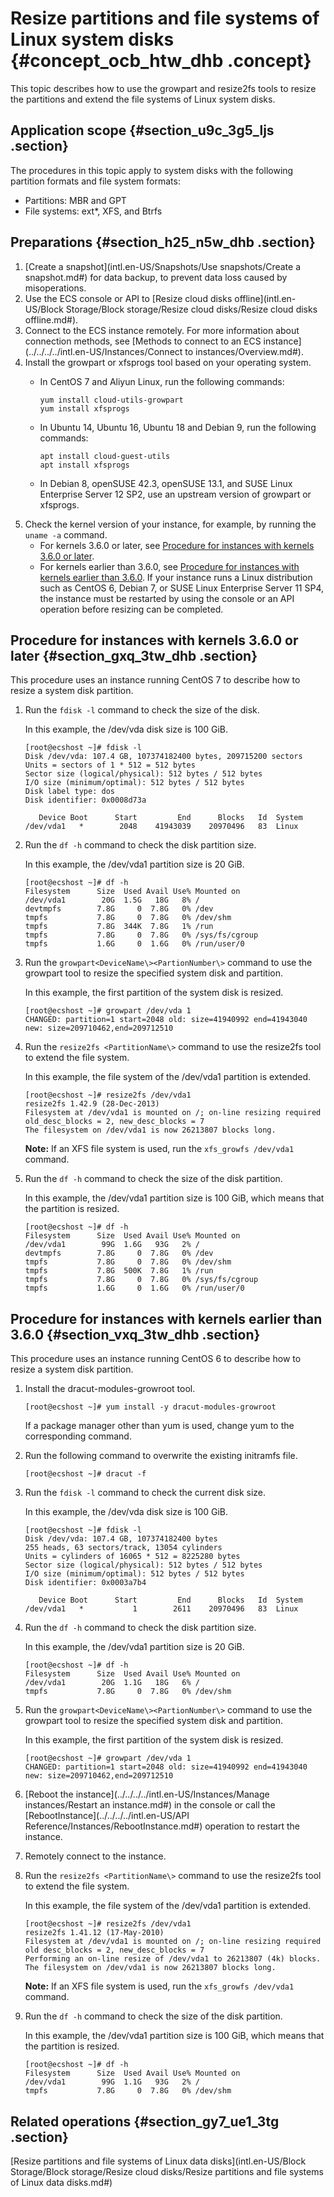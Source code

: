 # Resize partitions and file systems of Linux system disks {#concept_ocb_htw_dhb .concept}

This topic describes how to use the growpart and resize2fs tools to resize the partitions and extend the file systems of Linux system disks.

## Application scope {#section_u9c_3g5_ljs .section}

The procedures in this topic apply to system disks with the following partition formats and file system formats:

-   Partitions: MBR and GPT
-   File systems: ext\*, XFS, and Btrfs

## Preparations {#section_h25_n5w_dhb .section}

1.  [Create a snapshot](intl.en-US/Snapshots/Use snapshots/Create a snapshot.md#) for data backup, to prevent data loss caused by misoperations.
2.  Use the ECS console or API to [Resize cloud disks offline](intl.en-US/Block Storage/Block storage/Resize cloud disks/Resize cloud disks offline.md#).
3.  Connect to the ECS instance remotely. For more information about connection methods, see [Methods to connect to an ECS instance](../../../../intl.en-US/Instances/Connect to instances/Overview.md#).
4.  Install the growpart or xfsprogs tool based on your operating system.
    -   In CentOS 7 and Aliyun Linux, run the following commands:

        ``` {#codeblock_lnb_89n_iih}
        yum install cloud-utils-growpart
        yum install xfsprogs
        ```

    -   In Ubuntu 14, Ubuntu 16, Ubuntu 18 and Debian 9, run the following commands:

        ``` {#codeblock_x6x_nv9_rlb}
        apt install cloud-guest-utils
        apt install xfsprogs
        ```

    -   In Debian 8, openSUSE 42.3, openSUSE 13.1, and SUSE Linux Enterprise Server 12 SP2, use an upstream version of growpart or xfsprogs.
5.  Check the kernel version of your instance, for example, by running the `uname -a` command.
    -   For kernels 3.6.0 or later, see [Procedure for instances with kernels 3.6.0 or later](#section_gxq_3tw_dhb).
    -   For kernels earlier than 3.6.0, see [Procedure for instances with kernels earlier than 3.6.0](#section_vxq_3tw_dhb). If your instance runs a Linux distribution such as CentOS 6, Debian 7, or SUSE Linux Enterprise Server 11 SP4, the instance must be restarted by using the console or an API operation before resizing can be completed.

## Procedure for instances with kernels 3.6.0 or later {#section_gxq_3tw_dhb .section}

This procedure uses an instance running CentOS 7 to describe how to resize a system disk partition.

1.  Run the `fdisk -l` command to check the size of the disk.

    In this example, the /dev/vda disk size is 100 GiB.

    ``` {#codeblock_2wt_omi_qd8}
    [root@ecshost ~]# fdisk -l
    Disk /dev/vda: 107.4 GB, 107374182400 bytes, 209715200 sectors
    Units = sectors of 1 * 512 = 512 bytes
    Sector size (logical/physical): 512 bytes / 512 bytes
    I/O size (minimum/optimal): 512 bytes / 512 bytes
    Disk label type: dos
    Disk identifier: 0x0008d73a
    
       Device Boot      Start         End      Blocks   Id  System
    /dev/vda1   *        2048    41943039    20970496   83  Linux
    ```

2.  Run the `df -h` command to check the disk partition size.

    In this example, the /dev/vda1 partition size is 20 GiB.

    ``` {#codeblock_ui3_rtz_duk}
    [root@ecshost ~]# df -h
    Filesystem      Size  Used Avail Use% Mounted on
    /dev/vda1        20G  1.5G   18G   8% /
    devtmpfs        7.8G     0  7.8G   0% /dev
    tmpfs           7.8G     0  7.8G   0% /dev/shm
    tmpfs           7.8G  344K  7.8G   1% /run
    tmpfs           7.8G     0  7.8G   0% /sys/fs/cgroup
    tmpfs           1.6G     0  1.6G   0% /run/user/0
    ```

3.  Run the `growpart<DeviceName\><PartionNumber\>` command to use the growpart tool to resize the specified system disk and partition.

    In this example, the first partition of the system disk is resized.

    ``` {#codeblock_5j1_isw_vt9}
    [root@ecshost ~]# growpart /dev/vda 1
    CHANGED: partition=1 start=2048 old: size=41940992 end=41943040 new: size=209710462,end=209712510
    ```

4.  Run the `resize2fs <PartitionName\>` command to use the resize2fs tool to extend the file system.

    In this example, the file system of the /dev/vda1 partition is extended.

    ``` {#codeblock_ojc_rie_69u}
    [root@ecshost ~]# resize2fs /dev/vda1
    resize2fs 1.42.9 (28-Dec-2013)
    Filesystem at /dev/vda1 is mounted on /; on-line resizing required
    old_desc_blocks = 2, new_desc_blocks = 7
    The filesystem on /dev/vda1 is now 26213807 blocks long.
    ```

    **Note:** If an XFS file system is used, run the `xfs_growfs /dev/vda1` command.

5.  Run the `df -h` command to check the size of the disk partition.

    In this example, the /dev/vda1 partition size is 100 GiB, which means that the partition is resized.

    ``` {#codeblock_dxd_5wk_ijc}
    [root@ecshost ~]# df -h
    Filesystem      Size  Used Avail Use% Mounted on
    /dev/vda1        99G  1.6G   93G   2% /
    devtmpfs        7.8G     0  7.8G   0% /dev
    tmpfs           7.8G     0  7.8G   0% /dev/shm
    tmpfs           7.8G  500K  7.8G   1% /run
    tmpfs           7.8G     0  7.8G   0% /sys/fs/cgroup
    tmpfs           1.6G     0  1.6G   0% /run/user/0
    ```


## Procedure for instances with kernels earlier than 3.6.0 {#section_vxq_3tw_dhb .section}

This procedure uses an instance running CentOS 6 to describe how to resize a system disk partition.

1.  Install the dracut-modules-growroot tool.

    ``` {#codeblock_spo_ed5_l62}
    [root@ecshost ~]# yum install -y dracut-modules-growroot
    ```

    If a package manager other than yum is used, change yum to the corresponding command.

2.  Run the following command to overwrite the existing initramfs file.

    ``` {#codeblock_fez_t5m_qh6}
    [root@ecshost ~]# dracut -f
    ```

3.  Run the `fdisk -l` command to check the current disk size.

    In this example, the /dev/vda disk size is 100 GiB.

    ``` {#codeblock_89d_7qe_lf3}
    [root@ecshost ~]# fdisk -l
    Disk /dev/vda: 107.4 GB, 107374182400 bytes
    255 heads, 63 sectors/track, 13054 cylinders
    Units = cylinders of 16065 * 512 = 8225280 bytes
    Sector size (logical/physical): 512 bytes / 512 bytes
    I/O size (minimum/optimal): 512 bytes / 512 bytes
    Disk identifier: 0x0003a7b4
    
       Device Boot      Start         End      Blocks   Id  System
    /dev/vda1   *           1        2611    20970496   83  Linux
    ```

4.  Run the `df -h` command to check the disk partition size.

    In this example, the /dev/vda1 partition size is 20 GiB.

    ``` {#codeblock_0fw_5w3_4d9}
    [root@ecshost ~]# df -h
    Filesystem      Size  Used Avail Use% Mounted on
    /dev/vda1        20G  1.1G   18G   6% /
    tmpfs           7.8G     0  7.8G   0% /dev/shm
    ```

5.  Run the `growpart<DeviceName\><PartionNumber\>` command to use the growpart tool to resize the specified system disk and partition.

    In this example, the first partition of the system disk is resized.

    ``` {#codeblock_6lb_aln_3fy}
    [root@ecshost ~]# growpart /dev/vda 1
    CHANGED: partition=1 start=2048 old: size=41940992 end=41943040 new: size=209710462,end=209712510
    ```

6.  [Reboot the instance](../../../../intl.en-US/Instances/Manage instances/Restart an instance.md#) in the console or call the [RebootInstance](../../../../intl.en-US/API Reference/Instances/RebootInstance.md#) operation to restart the instance.
7.  Remotely connect to the instance.
8.  Run the `resize2fs <PartitionName\>` command to use the resize2fs tool to extend the file system.

    In this example, the file system of the /dev/vda1 partition is extended.

    ``` {#codeblock_9ma_xwj_r94}
    [root@ecshost ~]# resize2fs /dev/vda1
    resize2fs 1.41.12 (17-May-2010)
    Filesystem at /dev/vda1 is mounted on /; on-line resizing required
    old desc_blocks = 2, new_desc_blocks = 7
    Performing an on-line resize of /dev/vda1 to 26213807 (4k) blocks.
    The filesystem on /dev/vda1 is now 26213807 blocks long.
    ```

    **Note:** If an XFS file system is used, run the `xfs_growfs /dev/vda1` command.

9.  Run the `df -h` command to check the size of the disk partition.

    In this example, the /dev/vda1 partition size is 100 GiB, which means that the partition is resized.

    ``` {#codeblock_x71_1oh_4rb}
    [root@ecshost ~]# df -h
    Filesystem      Size  Used Avail Use% Mounted on
    /dev/vda1        99G  1.1G   93G   2% /
    tmpfs           7.8G     0  7.8G   0% /dev/shm
    ```


## Related operations {#section_gy7_ue1_3tg .section}

[Resize partitions and file systems of Linux data disks](intl.en-US/Block Storage/Block storage/Resize cloud disks/Resize partitions and file systems of Linux data disks.md#)

